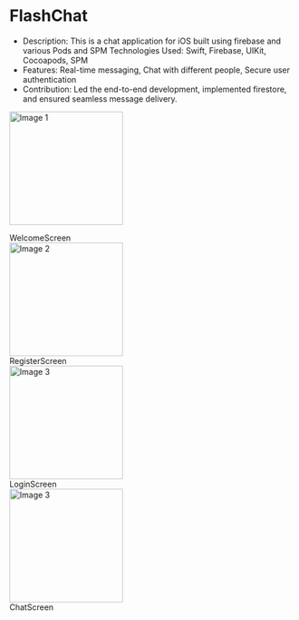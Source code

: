 # FlashChat
* Description: This is a chat application for iOS built using firebase and various Pods and SPM Technologies Used: Swift, Firebase, UIKit, Cocoapods, SPM
* Features: Real-time messaging, Chat with different people, Secure user authentication
* Contribution: Led the end-to-end development, implemented firestore, and ensured seamless message delivery.
<p>
  <img src="https://github.com/user-attachments/assets/523feaae-a131-40a8-b99b-859286a349d6" alt="Image 1" width="200"/>
  <div class="caption">WelcomeScreen</div>
  <img src="https://github.com/user-attachments/assets/984da0f6-ea03-4052-9a7f-b38e5619a738" alt="Image 2" width="200" />
  <div class="caption">RegisterScreen</div>
  <img src="https://github.com/user-attachments/assets/e6895692-6fae-46b2-8c30-bce126407af0" alt="Image 3" width="200" />
   <div class="caption">LoginScreen</div>
   <img src="https://github.com/user-attachments/assets/192b36b0-d50b-4c61-9dda-829553ea3160" alt="Image 3" width="200" />
    <div class="caption">ChatScreen</div>
</p>






